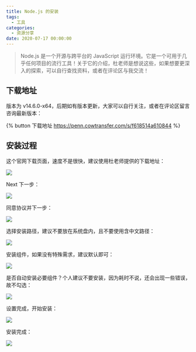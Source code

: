 ```yaml
---
title: Node.js 的安装
tags:
  - 工具
categories:
  - 资源分享
date: 2020-07-17 00:00:00
---
```


> Node.js 是一个开源与跨平台的 JavaScript 运行环境。它是一个可用于几乎任何项目的流行工具！关于它的介绍，杜老师是想说这些，如果想要更深入的探索，可以自行查找资料，或者在评论区与我交流！

<!-- more -->

## 下载地址

版本为 v14.6.0-x64，后期如有版本更新，大家可以自行关注，或者在评论区留言咨询最新版本：

{% button 下载地址 https://penn.cowtransfer.com/s/f618514a610844 %}

## 安装过程

这个官网下载页面，速度不是很快，建议使用杜老师提供的下载地址：

![](https://cdn.dusays.com/2020/07/242-1.jpg)

Next 下一步：

![](https://cdn.dusays.com/2020/07/242-2.jpg)

同意协议并下一步：

![](https://cdn.dusays.com/2020/07/242-3.jpg)

选择安装路径，建议不要放在系统盘内，且不要使用含中文路径：

![](https://cdn.dusays.com/2020/07/242-4.jpg)

安装组件，如果没有特殊需求，建议默认即可：

![](https://cdn.dusays.com/2020/07/242-5.jpg)

是否自动安装必要组件？个人建议不要安装，因为耗时不说，还会出现一些错误，故不勾选：

![](https://cdn.dusays.com/2020/07/242-6.jpg)

设置完成，开始安装：

![](https://cdn.dusays.com/2020/07/242-7.jpg)

安装完成：

![](https://cdn.dusays.com/2020/07/242-8.jpg)